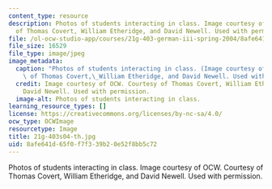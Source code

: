 ```yaml
---
content_type: resource
description: Photos of students interacting in class. Image courtesy of OCW. Courtesy
  of Thomas Covert, William Etheridge, and David Newell. Used with permission.
file: /ol-ocw-studio-app/courses/21g-403-german-iii-spring-2004/8afe641d65f0f7f339b20e52f8bb5c72_21g-403s04-th.jpg
file_size: 16529
file_type: image/jpeg
image_metadata:
  caption: "Photos of students interacting in class. (Image courtesy of OCW. Courtesy\
    \ of Thomas Covert,\_William Etheridge, and David Newell. Used with permission.)"
  credit: Image courtesy of OCW. Courtesy of Thomas Covert, William Etheridge, and
    David Newell. Used with permission.
  image-alt: Photos of students interacting in class.
learning_resource_types: []
license: https://creativecommons.org/licenses/by-nc-sa/4.0/
ocw_type: OCWImage
resourcetype: Image
title: 21g-403s04-th.jpg
uid: 8afe641d-65f0-f7f3-39b2-0e52f8bb5c72
---
```

Photos of students interacting in class. Image courtesy of OCW. Courtesy of Thomas Covert, William Etheridge, and David Newell. Used with permission.